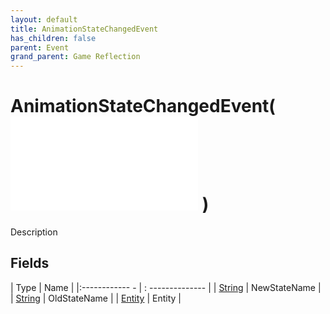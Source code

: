 ```yaml
---
layout: default
title: AnimationStateChangedEvent
has_children: false
parent: Event
grand_parent: Game Reflection
---
```

# AnimationStateChangedEvent( ![ EntityEventBase ](game-reflection/events/entity_event_base.md) )
Description 

## Fields
| Type | Name |
|:------------ - | : -------------- |
| [String](game-reflection/components/string.md) | NewStateName |
| [String](game-reflection/components/string.md) | OldStateName |
| [Entity](game-reflection/classes/entity.md) | Entity |

